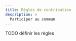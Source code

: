 ```yaml
---
title: Règles de contribution
description: >
  Participer au commun
---
```


TODO définir les règles